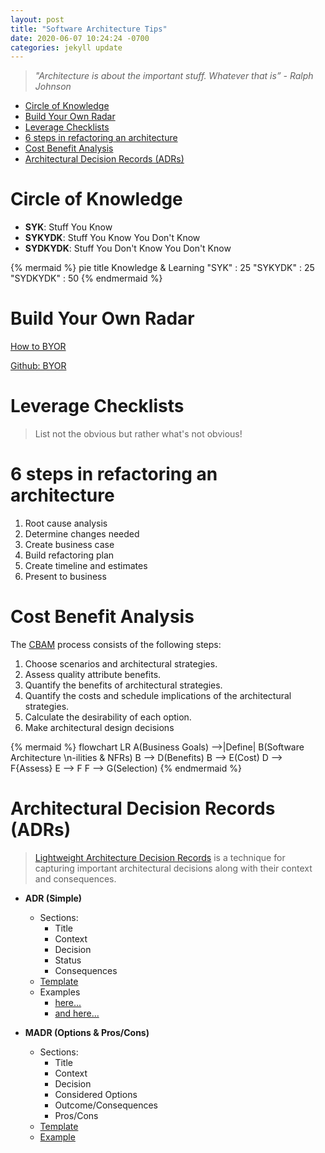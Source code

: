 ```yaml
---
layout: post
title: "Software Architecture Tips"
date: 2020-06-07 10:24:24 -0700
categories: jekyll update
---
```


> _"Architecture is about the important stuff. Whatever that is” - Ralph Johnson_

- [Circle of Knowledge](#circle-of-knowledge)
- [Build Your Own Radar](#build-your-own-radar)
- [Leverage Checklists](#leverage-checklists)
- [6 steps in refactoring an architecture](#6-steps-in-refactoring-an-architecture)
- [Cost Benefit Analysis](#cost-benefit-analysis)
- [Architectural Decision Records (ADRs)](#architectural-decision-records-adrs)

# Circle of Knowledge

- **SYK**: Stuff You Know
- **SYKYDK**: Stuff You Know You Don't Know
- **SYDKYDK**: Stuff You Don't Know You Don't Know

{% mermaid %}
pie title Knowledge & Learning
"SYK" : 25
"SYKYDK" : 25
"SYDKYDK" : 50
{% endmermaid %}

# Build Your Own Radar

[How to BYOR](https://www.thoughtworks.com/radar/how-to-byor)

[Github: BYOR](https://github.com/thoughtworks/build-your-own-radar)

# Leverage Checklists

> List not the obvious but rather what's not obvious!

# 6 steps in refactoring an architecture

1. Root cause analysis
2. Determine changes needed
3. Create business case
4. Build refactoring plan
5. Create timeline and estimates
6. Present to business

# Cost Benefit Analysis

The [CBAM](https://resources.sei.cmu.edu/library/asset-view.cfm?assetid=513476) process consists of the following steps:

1. Choose scenarios and architectural strategies.
2. Assess quality attribute benefits.
3. Quantify the benefits of architectural strategies.
4. Quantify the costs and schedule implications of the
   architectural strategies.
5. Calculate the desirability of each option.
6. Make architectural design decisions

{% mermaid %}
flowchart LR
A(Business Goals) -->|Define| B(Software Architecture \n-ilities & NFRs)
B --> D(Benefits)
B --> E(Cost)
D --> F{Assess}
E --> F
F --> G(Selection)
{% endmermaid %}

# Architectural Decision Records (ADRs)

> [Lightweight Architecture Decision Records](https://www.thoughtworks.com/radar/techniques/lightweight-architecture-decision-records) is a technique for capturing important architectural decisions along with their context and consequences.

- **ADR (Simple)**

  - Sections:
    - Title
    - Context
    - Decision
    - Status
    - Consequences
  - [Template](https://github.com/joelparkerhenderson/architecture_decision_record/blob/master/adr_template_by_michael_nygard.md)
  - Examples
    - [here...](https://github.com/alphagov/govuk-aws/tree/master/doc/architecture/decisions)
    - [and here...](https://github.com/arachne-framework/architecture)

- **MADR (Options & Pros/Cons)**
  - Sections:
    - Title
    - Context
    - Decision
    - Considered Options
    - Outcome/Consequences
    - Pros/Cons
  - [Template](https://github.com/joelparkerhenderson/architecture_decision_record/blob/master/adr_template_madr.md)
  - [Example](https://adr.github.io/madr/template/0000-use-markdown-architectural-decision-records.html)
